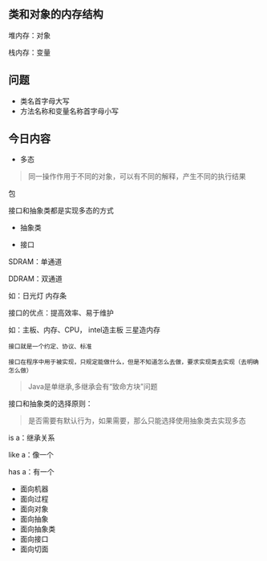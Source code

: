 ## 类和对象的内存结构


堆内存：对象

栈内存：变量

## 问题

- 类名首字母大写
- 方法名称和变量名称首字母小写


## 今日内容

- 多态

>同一操作作用于不同的对象，可以有不同的解释，产生不同的执行结果

包

接口和抽象类都是实现多态的方式

- 抽象类

- 接口

SDRAM：单通道

DDRAM：双通道

如：日光灯
内存条

接口的优点：提高效率、易于维护

如：主板、内存、CPU，
intel造主板
三星造内存
```
接口就是一个约定、协议、标准

接口在程序中用于被实现，只规定能做什么，但是不知道怎么去做，要求实现类去实现（去明确怎么做）
```

>Java是单继承,多继承会有“致命方块”问题


接口和抽象类的选择原则：

>是否需要有默认行为，如果需要，那么只能选择使用抽象类去实现多态


is a：继承关系

like a：像一个

has a：有一个




- 面向机器
- 面向过程
- 面向对象
- 面向抽象
- 面向抽象类
- 面向接口
- 面向切面



